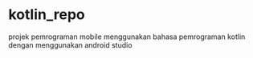 # kotlin_repo
projek pemrograman mobile menggunakan bahasa pemrograman kotlin dengan menggunakan android studio
